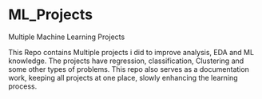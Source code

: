 # ML_Projects
Multiple Machine Learning Projects

This Repo contains Multiple projects i did to improve analysis, EDA and ML knowledge. The projects have regression, classification, Clustering and some other types of problems. This repo also serves as a documentation work, keeping all projects at one place, slowly enhancing the learning process.
